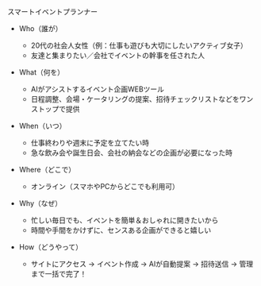 スマートイベントプランナー

* Who（誰が）

  * 20代の社会人女性（例：仕事も遊びも大切にしたいアクティブ女子）
  * 友達と集まりたい／会社でイベントの幹事を任された人

* What（何を）

  * AIがアシストするイベント企画WEBツール
  * 日程調整、会場・ケータリングの提案、招待チェックリストなどをワンストップで提供

* When（いつ）

  * 仕事終わりや週末に予定を立てたい時
  * 急な飲み会や誕生日会、会社の納会などの企画が必要になった時

* Where（どこで）

  * オンライン（スマホやPCからどこでも利用可）

* Why（なぜ）

  * 忙しい毎日でも、イベントを簡単＆おしゃれに開きたいから
  * 時間や手間をかけずに、センスある企画ができると嬉しい

* How（どうやって）

  * サイトにアクセス → イベント作成 → AIが自動提案 → 招待送信 → 管理まで一括で完了！

